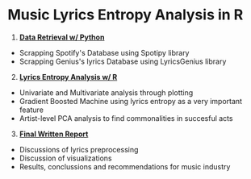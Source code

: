 # Music Lyrics Entropy Analysis in R

1. **[Data Retrieval w/ Python](https://github.com/carlosfg97/MusicLyricEntropy/blob/main/Python%20-%20SpotiPy%20and%20Genius%2017K%20Songs%20and%20Lyrics%20Retrieval.ipynb)**
  * Scrapping Spotify's Database using Spotipy library
  * Scrapping Genius's lyrics Database using LyricsGenius library


2. **[Lyrics Entropy Analysis w/ R](https://github.com/carlosfg97/MusicLyricEntropy/blob/main/RMD_LyricsDiversity.html)**
  * Univariate and Multivariate analysis through plotting
  * Gradient Boosted Machine using lyrics entropy as a very important feature
  * Artist-level PCA analysis to find commonalities in succesful acts

3. **[Final Written Report](https://mcgill-my.sharepoint.com/:b:/g/personal/carlos_fabbrigarcia_mail_mcgill_ca/EWUjxnNBL7hPh4E6KVxkHSwBDk_gop9DDhhM-5M2kuXBgg?e=dbFATD)**
  * Discussions of lyrics preprocessing 
  * Discussion of visualizations
  * Results, conclussions and recommendations for music industry
